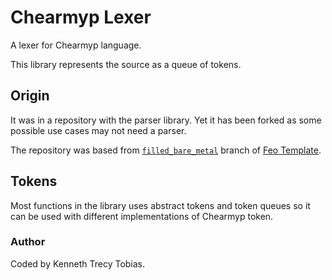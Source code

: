 # Chearmyp Lexer
A lexer for Chearmyp language.

This library represents the source as a queue of tokens.

## Origin
It was in a repository with the parser library. Yet it has been forked as some possible use cases
may not need a parser.

The repository was based from [`filled_bare_metal`] branch of [Feo Template].

## Tokens
Most functions in the library uses abstract tokens and token queues so it can be used with different
implementations of Chearmyp token.

### Author
Coded by Kenneth Trecy Tobias.

[`filled_bare_metal`]: https://github.com/KennethTrecy/feo_template/tree/filled_bare_metal
[Feo Template]: https://github.com/KennethTrecy/feo_template
